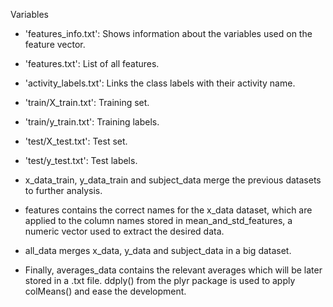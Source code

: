 Variables

* 'features_info.txt': Shows information about the variables used on the feature vector.

*  'features.txt': List of all features.

*  'activity_labels.txt': Links the class labels with their activity name.

* 'train/X_train.txt': Training set.

*  'train/y_train.txt': Training labels.

*  'test/X_test.txt': Test set.

* 'test/y_test.txt': Test labels.

*  x_data_train, y_data_train and subject_data merge the previous datasets to further analysis.

* features contains the correct names for the x_data dataset, which are applied to the column names stored in mean_and_std_features, a numeric vector used to extract the desired data.

* all_data merges x_data, y_data and subject_data in a big dataset.

* Finally, averages_data contains the relevant averages which will be later stored in a .txt file. ddply() from the plyr package is used to apply colMeans() and ease the development.


